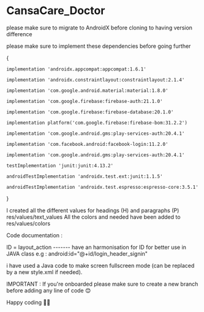# CansaCare_Doctor

please make sure to migrate to AndroidX before cloning to having version difference

please make sure to implement these dependencies before going further 

{
    
    
    implementation 'androidx.appcompat:appcompat:1.6.1'
    
    implementation 'androidx.constraintlayout:constraintlayout:2.1.4'
    
    implementation 'com.google.android.material:material:1.8.0'
    
    implementation 'com.google.firebase:firebase-auth:21.1.0'
    
    implementation 'com.google.firebase:firebase-database:20.1.0'
    
    implementation platform('com.google.firebase:firebase-bom:31.2.2')
    
    implementation 'com.google.android.gms:play-services-auth:20.4.1'
    
    implementation 'com.facebook.android:facebook-login:11.2.0'
    
    implementation 'com.google.android.gms:play-services-auth:20.4.1'
    
    testImplementation 'junit:junit:4.13.2'
    
    androidTestImplementation 'androidx.test.ext:junit:1.1.5'
    
    androidTestImplementation 'androidx.test.espresso:espresso-core:3.5.1'

}

I created all the different values for headings (H) and paragraphs (P) res/values/text_values
All the colors and needed have been added to res/values/colors

Code documentation : 

ID = layout_action ------- have an harmonisation for ID for better use in JAVA class
e.g : android:id="@+id/login_header_signin"


i have used a Java code to make screen fullscreen mode (can be replaced by a new style.xml if needed).

IMPORTANT : If you're onboarded please make sure to create a new branch before adding any line of code 😊

Happy coding ✌🏾


